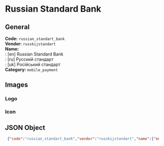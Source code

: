 # Russian Standard Bank 
## General 
**Code:** `russian_standart_bank`  
**Vendor:** `russkijstandart`  
**Name:**  
:	[en] Russian Standard Bank  
:	[ru] Русский стандарт  
:	[uk] Російський стандарт  
**Category:** `mobile_payment`  
## Images 
### Logo 
### Icon 
## JSON Object 
```json
 {"code":"russian_standart_bank","vendor":"russkijstandart","name":{"en":"Russian Standard Bank","ru":"\u0420\u0443\u0441\u0441\u043a\u0438\u0439 \u0441\u0442\u0430\u043d\u0434\u0430\u0440\u0442","uk":"\u0420\u043e\u0441\u0456\u0439\u0441\u044c\u043a\u0438\u0439 \u0441\u0442\u0430\u043d\u0434\u0430\u0440\u0442"},"description":null,"countries":null,"category":"mobile_payment"}```  
